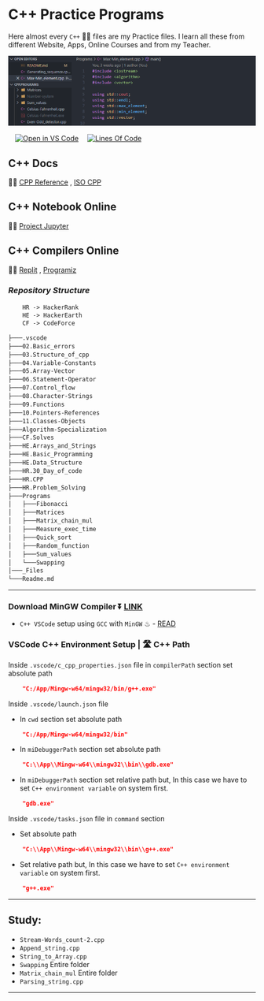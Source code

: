 # C++ Practice Programs

Here almost every `C++` 🐱‍🏍 files are my Practice files. I learn all these from different Website, Apps, Online Courses and from my Teacher.

![CPP_Logo](./_Files/CPP_banner.png)

&emsp;[![Open in VS Code](https://open.vscode.dev/badges/open-in-vscode.svg)](https://github.com/Koushikon/CPP.Programs) 
&emsp;[![Lines Of Code](https://tokei.rs/b1/github.com/Koushikon/CPP.Programs?category=code)](https://github.com/Koushikon/CPP.Programs)

## C++ Docs

🐱‍👓 [CPP Reference][lnk0001] , [ISO CPP][lnk0002]

## C++ Notebook Online

🐱‍🐉 [Project Jupyter][lnk0003]

## C++ Compilers Online

🚴‍♀️ [Replit][lnk0004] , [Programiz][lnk0005]

### *Repository Structure*

```Plain
    HR -> HackerRank
    HE -> HackerEarth
    CF -> CodeForce
```

```Bash
├───.vscode
├───02.Basic_errors
├───03.Structure_of_cpp
├───04.Variable-Constants
├───05.Array-Vector
├───06.Statement-Operator
├───07.Control_flow
├───08.Character-Strings
├───09.Functions
├───10.Pointers-References
├───11.Classes-Objects
├───Algorithm-Specialization
├───CF.Solves
├───HE.Arrays_and_Strings
├───HE.Basic_Programming
├───HE.Data_Structure
├───HR.30_Day_of_code
├───HR.CPP
├───HR.Problem_Solving
├───Programs
│   ├───Fibonacci
│   ├───Matrices
│   ├───Matrix_chain_mul
│   ├───Measure_exec_time
│   ├───Quick_sort
│   ├───Random_function
│   ├───Sum_values
│   └───Swapping
│───_Files
└───Readme.md
```

---

### Download MinGW Compiler ⏬ [LINK][lnk0007]

- `C++ VSCode` setup using `GCC` with `MinGW` ♨ - [READ][lnk0006]

### VSCode C++ Environment Setup | 🛣 C++ Path

Inside `.vscode/c_cpp_properties.json` file in `compilerPath` section set absolute path

```JSON
    "C:/App/Mingw-w64/mingw32/bin/g++.exe"
```

Inside `.vscode/launch.json` file

- In `cwd` section set absolute path

```JSON
    "C:/App/Mingw-w64/mingw32/bin"
```

- In `miDebuggerPath` section set absolute path

```JSON
    "C:\\App\\Mingw-w64\\mingw32\\bin\\gdb.exe"
```

- In `miDebuggerPath` section set relative path but, In this case we have to set `C++ environment variable` on system first.

```JSON
    "gdb.exe"
```

Inside `.vscode/tasks.json` file in `command` section

- Set absolute path

```JSON
    "C:\\App\\Mingw-w64\\mingw32\\bin\\g++.exe"
```

- Set relative path but, In this case we have to set `C++ environment variable` on system first.

```JSON
    "g++.exe"
```

---

## Study:

- `Stream-Words_count-2.cpp`
- `Append_string.cpp`
- `String_to_Array.cpp`
- `Swapping` Entire folder
- `Matrix_chain_mul` Entire folder
- `Parsing_string.cpp`

---

<!-- External links  -->
[lnk0001]: https://en.cppreference.com/w/
[lnk0002]: https://isocpp.org/
[lnk0003]: https://jupyter.org/try
[lnk0004]: https://replit.com/languages/cpp
[lnk0005]: https://www.programiz.com/cpp-programming/online-compiler/
[lnk0006]: http://code.visualstudio.com/docs/cpp/config-mingw
[lnk0007]: https://sourceforge.net/projects/mingw-w64/files/Toolchains%20targetting%20Win32/Personal%20Builds/mingw-builds/installer/mingw-w64-install.exe/download

<!-- [lnk0008]: 

[lnk0009]: 

[lnk0010]: 

[lnk0011]: 

[lnk0012]:  -->
